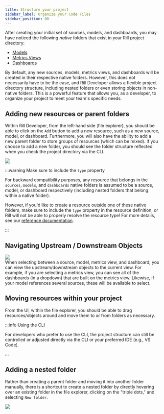 ```yaml
---
title: Structure your project
sidebar_label: Organize your Code Files
sidebar_position: 00
---
```


After creating your initial set of sources, models, and dashboards, you may have noticed the following _native_ folders that exist in your Rill project directory:
- [Models](/reference/project-files/models)
- [Metrics Views](/reference/project-files/metrics-views)
- [Dashboards](/reference/project-files/explore-dashboards)

By default, any new sources, models, metrics views, and dashboards will be created in their respective native folders. However, this does not necessarily have to be the case, and Rill Developer allows a flexible project directory structure, including nested folders or even storing objects in non-native folders. This is a powerful feature that allows you, as a developer, to organize your project to meet your team's specific needs.

## Adding new resources or parent folders

Within Rill Developer, from the left-hand side (file explorer), you should be able to click on the `Add` button to add a new resource, such as a new source, model, or dashboard. Furthermore, you will also have the ability to add a new parent folder to store groups of resources (which can be mixed). If you choose to add a new folder, you should see the folder structure reflected when you check the project directory via the CLI. 

<img src = '/img/build/structure/adding-objects.png' class='rounded-gif' />
<br />

:::warning Make sure to include the `type` property

For backward compatibility purposes, any resource that belongs in the `sources`, `models`, and `dashboards` native folders is assumed to be a source, model, or dashboard respectively (including nested folders that belong within a native folder). 

However, if you'd like to create a resource outside one of these native folders, make sure to include the `type` property in the resource definition, or Rill will not be able to properly resolve the resource type! For more details, see our [reference documentation](/reference/project-files/rill-yaml).

:::

## Navigating Upstream / Downstream Objects

<img src = '/img/build/structure/breadcrumb.png' class='rounded-gif' />
<br />
When selecting between a source, model, metrics view, and dashboard, you can view the upstream/downstream objects to the current view. For example, if you are selecting a metrics view, you can see all of the dashboards (in a dropdown) that are built on the metrics view. Likewise, if your model references several sources, these will be available to select. 

## Moving resources within your project

From the UI, within the file explorer, you should be able to drag resources/objects around and move them to or from folders as necessary. 

:::info Using the CLI

For developers who prefer to use the CLI, the project structure can still be controlled or adjusted directly via the CLI or your preferred IDE (e.g., VS Code).

:::

## Adding a nested folder

Rather than creating a parent folder and moving it into another folder manually, there is a shortcut to create a nested folder by directly hovering over an existing folder in the file explorer, clicking on the "triple dots," and selecting `New folder`.

<img src = '/img/build/structure/adding-nested-folder.png' class='rounded-gif' />
<br />